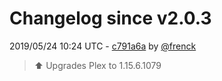 # Changelog since v2.0.3

2019/05/24 10:24 UTC - [c791a6a](https://github.com/hassio-addons/addon-plex/commit/c791a6a6f9c4d41d042375fd26614be09c579c87) by [@frenck](https://github.com/frenck)
> :arrow_up: Upgrades Plex to 1.15.6.1079 

